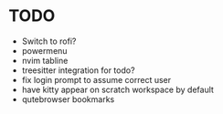 # TODO

- Switch to rofi?
- powermenu
- nvim tabline
- treesitter integration for todo?
- fix login prompt to assume correct user
- have kitty appear on scratch workspace by default
- qutebrowser bookmarks
